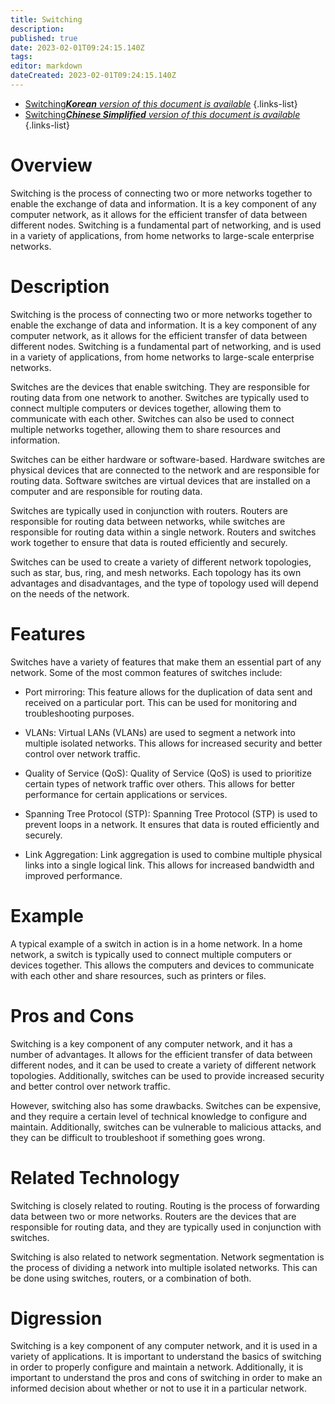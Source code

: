 ```yaml
---
title: Switching
description: 
published: true
date: 2023-02-01T09:24:15.140Z
tags: 
editor: markdown
dateCreated: 2023-02-01T09:24:15.140Z
---
```


- [Switching***Korean** version of this document is available*](/ko/Knowledge-base/Dictionary/switching)
{.links-list}
- [Switching***Chinese Simplified** version of this document is available*](/zh/Knowledge-base/Dictionary/switching)
{.links-list}

# Overview
Switching is the process of connecting two or more networks together to enable the exchange of data and information. It is a key component of any computer network, as it allows for the efficient transfer of data between different nodes. Switching is a fundamental part of networking, and is used in a variety of applications, from home networks to large-scale enterprise networks.

# Description
Switching is the process of connecting two or more networks together to enable the exchange of data and information. It is a key component of any computer network, as it allows for the efficient transfer of data between different nodes. Switching is a fundamental part of networking, and is used in a variety of applications, from home networks to large-scale enterprise networks.

Switches are the devices that enable switching. They are responsible for routing data from one network to another. Switches are typically used to connect multiple computers or devices together, allowing them to communicate with each other. Switches can also be used to connect multiple networks together, allowing them to share resources and information.

Switches can be either hardware or software-based. Hardware switches are physical devices that are connected to the network and are responsible for routing data. Software switches are virtual devices that are installed on a computer and are responsible for routing data.

Switches are typically used in conjunction with routers. Routers are responsible for routing data between networks, while switches are responsible for routing data within a single network. Routers and switches work together to ensure that data is routed efficiently and securely.

Switches can be used to create a variety of different network topologies, such as star, bus, ring, and mesh networks. Each topology has its own advantages and disadvantages, and the type of topology used will depend on the needs of the network.

# Features
Switches have a variety of features that make them an essential part of any network. Some of the most common features of switches include:

- Port mirroring: This feature allows for the duplication of data sent and received on a particular port. This can be used for monitoring and troubleshooting purposes.

- VLANs: Virtual LANs (VLANs) are used to segment a network into multiple isolated networks. This allows for increased security and better control over network traffic.

- Quality of Service (QoS): Quality of Service (QoS) is used to prioritize certain types of network traffic over others. This allows for better performance for certain applications or services.

- Spanning Tree Protocol (STP): Spanning Tree Protocol (STP) is used to prevent loops in a network. It ensures that data is routed efficiently and securely.

- Link Aggregation: Link aggregation is used to combine multiple physical links into a single logical link. This allows for increased bandwidth and improved performance.

# Example
A typical example of a switch in action is in a home network. In a home network, a switch is typically used to connect multiple computers or devices together. This allows the computers and devices to communicate with each other and share resources, such as printers or files.

# Pros and Cons
Switching is a key component of any computer network, and it has a number of advantages. It allows for the efficient transfer of data between different nodes, and it can be used to create a variety of different network topologies. Additionally, switches can be used to provide increased security and better control over network traffic.

However, switching also has some drawbacks. Switches can be expensive, and they require a certain level of technical knowledge to configure and maintain. Additionally, switches can be vulnerable to malicious attacks, and they can be difficult to troubleshoot if something goes wrong.

# Related Technology
Switching is closely related to routing. Routing is the process of forwarding data between two or more networks. Routers are the devices that are responsible for routing data, and they are typically used in conjunction with switches.

Switching is also related to network segmentation. Network segmentation is the process of dividing a network into multiple isolated networks. This can be done using switches, routers, or a combination of both.

# Digression
Switching is a key component of any computer network, and it is used in a variety of applications. It is important to understand the basics of switching in order to properly configure and maintain a network. Additionally, it is important to understand the pros and cons of switching in order to make an informed decision about whether or not to use it in a particular network.